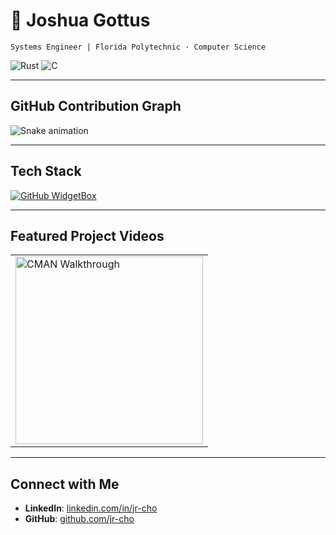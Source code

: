 # 👾 Joshua Gottus
`Systems Engineer | Florida Polytechnic · Computer Science`

![Rust](https://img.shields.io/badge/Rust-1e1e1e?style=for-the-badge&logo=rust&logoColor=C45508)
![C](https://img.shields.io/badge/C-1e1e1e?style=for-the-badge&logo=c&logoColor=00599C)

---

## GitHub Contribution Graph
![Snake animation](https://github.com/jr-cho/jr-cho/blob/output/github-contribution-grid-snake.svg)

---

## Tech Stack
[![GitHub WidgetBox](https://github-widgetbox.vercel.app/api/skills?languages=rust,c,cpp,python,js&tools=docker,git,bash,linux&theme=darkmode)](https://github.com/Jurredr/github-widgetbox)

---

## Featured Project Videos

<table>
  <tr>
    <td>
      <a href="https://youtu.be/-IY5ygcyC5w" target="_blank">
        <img src="https://img.youtube.com/vi/-IY5ygcyC5w/hqdefault.jpg" alt="CMAN Walkthrough" width="300"/>
      </a>
    </td>
  </tr>
</table>

---

## Connect with Me
- **LinkedIn**: [linkedin.com/in/jr-cho](https://linkedin.com/in/jr-cho)  
- **GitHub**: [github.com/jr-cho](https://github.com/jr-cho)  
